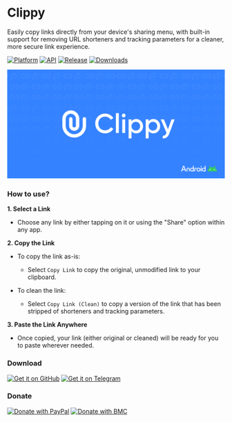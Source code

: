 # Clippy
Easily copy links directly from your device's sharing menu, with built-in support for removing URL shorteners and tracking parameters for a cleaner, more secure link experience.

[![Platform](https://img.shields.io/badge/android-platform?style=for-the-badge&label=platform&labelColor=21262d&color=6e7681)](https://www.android.com) [![API](https://img.shields.io/badge/24%2B-level?style=for-the-badge&logo=android&logoColor=3cd382&label=API&labelColor=21262d&color=ff663b)](https://developer.android.com/studio/releases/platforms) [![Release](https://img.shields.io/github/v/release/WSTxda/Clippy?display_name=tag&style=for-the-badge&logo=github&labelColor=21262d&color=1f6feb)](https://github.com/WSTxda/Clippy/releases/latest) [![Downloads](https://img.shields.io/github/downloads/WSTxda/Clippy/total?style=for-the-badge&labelColor=21262d&color=238636)](https://github.com/WSTxda/Clippy/releases)

![Banner](https://raw.githubusercontent.com/WSTxda/Clippy/main/images/Banner.svg)

### How to use?

**1. Select a Link**

* Choose any link by either tapping on it or using the "Share" option within any app.

**2. Copy the Link**

- To copy the link as-is:
  - Select `Copy Link` to copy the original, unmodified link to your clipboard.

- To clean the link:
  - Select `Copy Link (Clean)` to copy a version of the link that has been stripped of shorteners and tracking parameters.

**3. Paste the Link Anywhere**

* Once copied, your link (either original or cleaned) will be ready for you to paste wherever needed.

### Download

[<img src="https://raw.githubusercontent.com/WSTxda/QP-Gallery-Releases/master/Images/GitHub.svg"
      alt='Get it on GitHub'
      height="80">](https://github.com/WSTxda/Clippy/releases/latest) [<img src="https://raw.githubusercontent.com/WSTxda/QP-Gallery-Releases/master/Images/Telegram.svg"
      alt='Get it on Telegram'
      height="80">](https://t.me/WSTprojects)

### Donate

[<img src="https://raw.githubusercontent.com/WSTxda/QP-Gallery-Releases/master/Images/PayPal.svg"
      alt='Donate with PayPal'
      height="80">](https://bit.ly/2lV0E6u) [<img src="https://raw.githubusercontent.com/WSTxda/QP-Gallery-Releases/master/Images/BMC.svg"
      alt='Donate with BMC'
      height="80">](https://www.buymeacoffee.com/wstxda)
